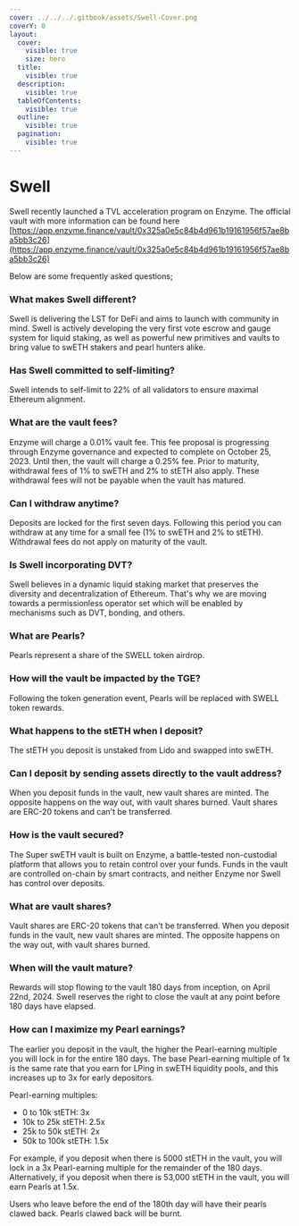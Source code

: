 ```yaml
---
cover: ../../../.gitbook/assets/Swell-Cover.png
coverY: 0
layout:
  cover:
    visible: true
    size: hero
  title:
    visible: true
  description:
    visible: true
  tableOfContents:
    visible: true
  outline:
    visible: true
  pagination:
    visible: true
---
```


# Swell

Swell recently launched a TVL acceleration program on Enzyme. The official vault with more information can be found here [https://app.enzyme.finance/vault/0x325a0e5c84b4d961b19161956f57ae8ba5bb3c26](https://app.enzyme.finance/vault/0x325a0e5c84b4d961b19161956f57ae8ba5bb3c26)

Below are some frequently asked questions;

### What makes Swell different?

Swell is delivering the LST for DeFi and aims to launch with community in mind. Swell is actively developing the very first vote escrow and gauge system for liquid staking, as well as powerful new primitives and vaults to bring value to swETH stakers and pearl hunters alike.

### Has Swell committed to self-limiting?

Swell intends to self-limit to 22% of all validators to ensure maximal Ethereum alignment.

### What are the vault fees?

Enzyme will charge a 0.01% vault fee. This fee proposal is progressing through Enzyme governance and expected to complete on October 25, 2023. Until then, the vault will charge a 0.25% fee. Prior to maturity, withdrawal fees of 1% to swETH and 2% to stETH also apply. These withdrawal fees will not be payable when the vault has matured.

### Can I withdraw anytime?

Deposits are locked for the first seven days. Following this period you can withdraw at any time for a small fee (1% to swETH and 2% to stETH). Withdrawal fees do not apply on maturity of the vault.

### Is Swell incorporating DVT?

Swell believes in a dynamic liquid staking market that preserves the diversity and decentralization of Ethereum. That's why we are moving towards a permissionless operator set which will be enabled by mechanisms such as DVT, bonding, and others.

### What are Pearls?

Pearls represent a share of the SWELL token airdrop.

### How will the vault be impacted by the TGE?

Following the token generation event, Pearls will be replaced with SWELL token rewards.

### What happens to the stETH when I deposit?

The stETH you deposit is unstaked from Lido and swapped into swETH.

### Can I deposit by sending assets directly to the vault address?

When you deposit funds in the vault, new vault shares are minted. The opposite happens on the way out, with vault shares burned. Vault shares are ERC-20 tokens and can't be transferred.

### How is the vault secured?

The Super swETH vault is built on Enzyme, a battle-tested non-custodial platform that allows you to retain control over your funds. Funds in the vault are controlled on-chain by smart contracts, and neither Enzyme nor Swell has control over deposits.

### What are vault shares?

Vault shares are ERC-20 tokens that can't be transferred. When you deposit funds in the vault, new vault shares are minted. The opposite happens on the way out, with vault shares burned.

### When will the vault mature?

Rewards will stop flowing to the vault 180 days from inception, on April 22nd, 2024. Swell reserves the right to close the vault at any point before 180 days have elapsed.

### How can I maximize my Pearl earnings?

The earlier you deposit in the vault, the higher the Pearl-earning multiple you will lock in for the entire 180 days. The base Pearl-earning multiple of 1x is the same rate that you earn for LPing in swETH liquidity pools, and this increases up to 3x for early depositors.

Pearl-earning multiples:

* 0 to 10k stETH: 3x
* 10k to 25k stETH: 2.5x
* 25k to 50k stETH: 2x
* 50k to 100k stETH: 1.5x

For example, if you deposit when there is 5000 stETH in the vault, you will lock in a 3x Pearl-earning multiple for the remainder of the 180 days. Alternatively, if you deposit when there is 53,000 stETH in the vault, you will earn Pearls at 1.5x.

Users who leave before the end of the 180th day will have their pearls clawed back. Pearls clawed back will be burnt.

